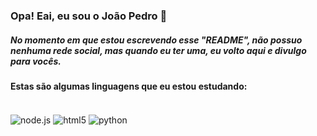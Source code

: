 ### Opa! Eai, eu sou o João Pedro 👾
##### No momento em que estou escrevendo esse "README", não possuo nenhuma rede social, mas quando eu ter uma, eu volto aqui e divulgo para vocês.
#### Estas são algumas linguagens que eu estou estudando:

<div style="display: inline_block"></br>
  <img align="center" alt="node.js" src="https://img.shields.io/badge/Node.js-43853D?style=for-the-badge&logo=node.js&logoColor=white" />
  <img align="center" alt="html5" src="https://img.shields.io/badge/HTML5-E34F26?style=for-the-badge&logo=html5&logoColor=white" />
  <img align="center" alt="python" src="https://img.shields.io/badge/Python-14354C?style=for-the-badge&logo=python&logoColor=white" />
</div>
 

